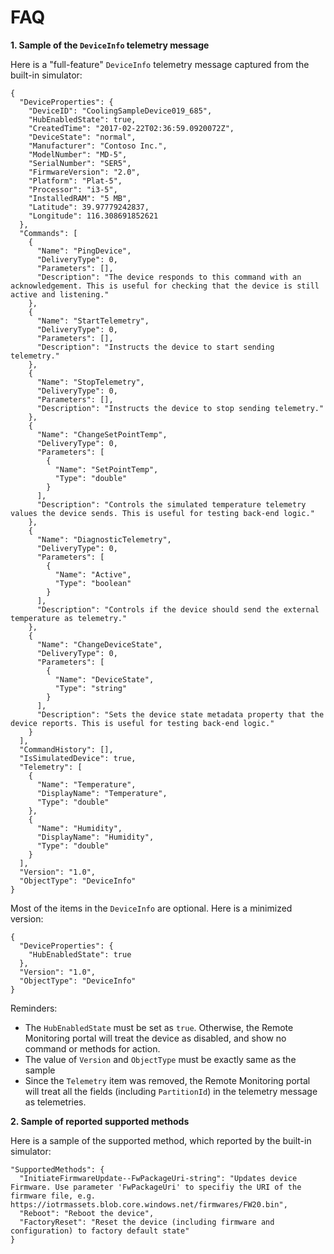 # FAQ

__1. Sample of the `DeviceInfo` telemetry message__

Here is a "full-feature" `DeviceInfo` telemetry message captured from the built-in simulator:
```
{
  "DeviceProperties": {
    "DeviceID": "CoolingSampleDevice019_685",
    "HubEnabledState": true,
    "CreatedTime": "2017-02-22T02:36:59.0920072Z",
    "DeviceState": "normal",
    "Manufacturer": "Contoso Inc.",
    "ModelNumber": "MD-5",
    "SerialNumber": "SER5",
    "FirmwareVersion": "2.0",
    "Platform": "Plat-5",
    "Processor": "i3-5",
    "InstalledRAM": "5 MB",
    "Latitude": 39.97779242837,
    "Longitude": 116.308691852621
  },
  "Commands": [
    {
      "Name": "PingDevice",
      "DeliveryType": 0,
      "Parameters": [],
      "Description": "The device responds to this command with an acknowledgement. This is useful for checking that the device is still active and listening."
    },
    {
      "Name": "StartTelemetry",
      "DeliveryType": 0,
      "Parameters": [],
      "Description": "Instructs the device to start sending telemetry."
    },
    {
      "Name": "StopTelemetry",
      "DeliveryType": 0,
      "Parameters": [],
      "Description": "Instructs the device to stop sending telemetry."
    },
    {
      "Name": "ChangeSetPointTemp",
      "DeliveryType": 0,
      "Parameters": [
        {
          "Name": "SetPointTemp",
          "Type": "double"
        }
      ],
      "Description": "Controls the simulated temperature telemetry values the device sends. This is useful for testing back-end logic."
    },
    {
      "Name": "DiagnosticTelemetry",
      "DeliveryType": 0,
      "Parameters": [
        {
          "Name": "Active",
          "Type": "boolean"
        }
      ],
      "Description": "Controls if the device should send the external temperature as telemetry."
    },
    {
      "Name": "ChangeDeviceState",
      "DeliveryType": 0,
      "Parameters": [
        {
          "Name": "DeviceState",
          "Type": "string"
        }
      ],
      "Description": "Sets the device state metadata property that the device reports. This is useful for testing back-end logic."
    }
  ],
  "CommandHistory": [],
  "IsSimulatedDevice": true,
  "Telemetry": [
    {
      "Name": "Temperature",
      "DisplayName": "Temperature",
      "Type": "double"
    },
    {
      "Name": "Humidity",
      "DisplayName": "Humidity",
      "Type": "double"
    }
  ],
  "Version": "1.0",
  "ObjectType": "DeviceInfo"
}
```

Most of the items in the `DeviceInfo` are optional. Here is a minimized version:
```
{
  "DeviceProperties": {
    "HubEnabledState": true
  },
  "Version": "1.0",
  "ObjectType": "DeviceInfo"
}
```

Reminders:
* The `HubEnabledState` must be set as `true`. Otherwise, the Remote Monitoring portal will treat the device as disabled, and show no command or methods for action.
* The value of `Version` and `ObjectType` must be exactly same as the sample
* Since the `Telemetry` item was removed, the Remote Monitoring portal will treat all the fields (including `PartitionId`) in the telemetry message as telemetries.

__2. Sample of reported supported methods__

Here is a sample of the supported method, which reported by the built-in simulator:
```
"SupportedMethods": {
  "InitiateFirmwareUpdate--FwPackageUri-string": "Updates device Firmware. Use parameter 'FwPackageUri' to specifiy the URI of the firmware file, e.g. https://iotrmassets.blob.core.windows.net/firmwares/FW20.bin",
  "Reboot": "Reboot the device",
  "FactoryReset": "Reset the device (including firmware and configuration) to factory default state"
}
```
